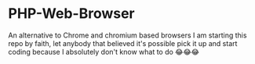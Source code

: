 # PHP-Web-Browser
An alternative to Chrome and chromium based browsers 
I am starting this repo by faith, let anybody that believed it's possible pick it up and start coding because I absolutely don't know what to do 😂😂😂

